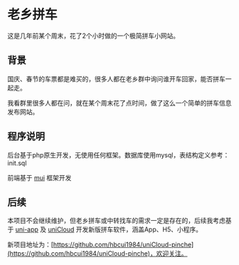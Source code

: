 # 老乡拼车

这是几年前某个周末，花了2个小时做的一个极简拼车小网站。

## 背景

国庆、春节的车票都是难买的，很多人都在老乡群中询问谁开车回家，能否拼车一起走。

我看群里很多人都在问，就在某个周末花了点时间，做了这么一个简单的拼车信息发布网站。

## 程序说明

后台基于php原生开发，无使用任何框架。数据库使用mysql，表结构定义参考：init.sql

前端基于 [mui](https://dev.dcloud.net.cn/mui/) 框架开发


## 后续

本项目不会继续维护，但老乡拼车或中转找车的需求一定是存在的，后续我考虑基于 [uni-app](https://uniapp.dcloud.net.cn/README) 及 [uniCloud](https://uniapp.dcloud.net.cn/uniCloud/README) 开发新版拼车软件，涵盖App、H5、小程序。

新项目地址为：[https://github.com/hbcui1984/uniCloud-pinche](https://github.com/hbcui1984/uniCloud-pinche)，欢迎关注。